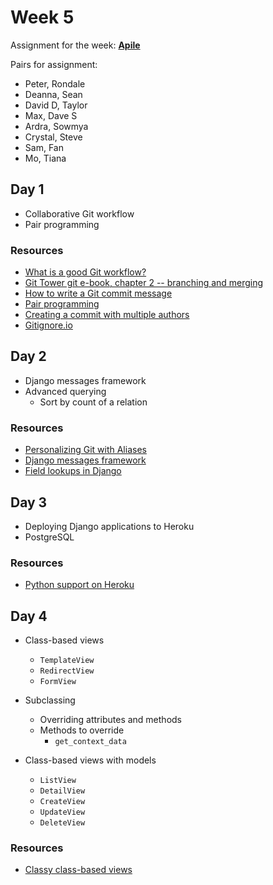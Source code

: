 # Week 5

Assignment for the week: [**Apile**](https://classroom.github.com/g/SqWAa7ZC)

Pairs for assignment:

- Peter, Rondale
- Deanna, Sean
- David D, Taylor
- Max, Dave S
- Ardra, Sowmya
- Crystal, Steve
- Sam, Fan
- Mo, Tiana

## Day 1

- Collaborative Git workflow
- Pair programming

### Resources

- [What is a good Git workflow?](https://help.github.com/articles/what-is-a-good-git-workflow/)
- [Git Tower git e-book, chapter 2 -- branching and merging](https://www.git-tower.com/learn/git/ebook/en/command-line/branching-merging/branching-can-change-your-life#start)
- [How to write a Git commit message](https://chris.beams.io/posts/git-commit/)
- [Pair programming](pair-programming.md)
- [Creating a commit with multiple authors](https://help.github.com/articles/creating-a-commit-with-multiple-authors/)
- [Gitignore.io](https://gitignore.io/)

## Day 2

- Django messages framework
- Advanced querying
  - Sort by count of a relation

### Resources

- [Personalizing Git with Aliases](https://alistapart.com/blog/post/personalizing-git-with-aliases)
- [Django messages framework](https://docs.djangoproject.com/en/2.1/ref/contrib/messages/)
- [Field lookups in Django](https://docs.djangoproject.com/en/2.1/ref/models/querysets/#id4)

## Day 3

- Deploying Django applications to Heroku
- PostgreSQL

### Resources

- [Python support on Heroku](https://devcenter.heroku.com/categories/python-support)

## Day 4

- Class-based views

  - `TemplateView`
  - `RedirectView`
  - `FormView`

- Subclassing

  - Overriding attributes and methods
  - Methods to override
    - `get_context_data`

- Class-based views with models
  - `ListView`
  - `DetailView`
  - `CreateView`
  - `UpdateView`
  - `DeleteView`

### Resources

- [Classy class-based views](http://ccbv.co.uk/)
